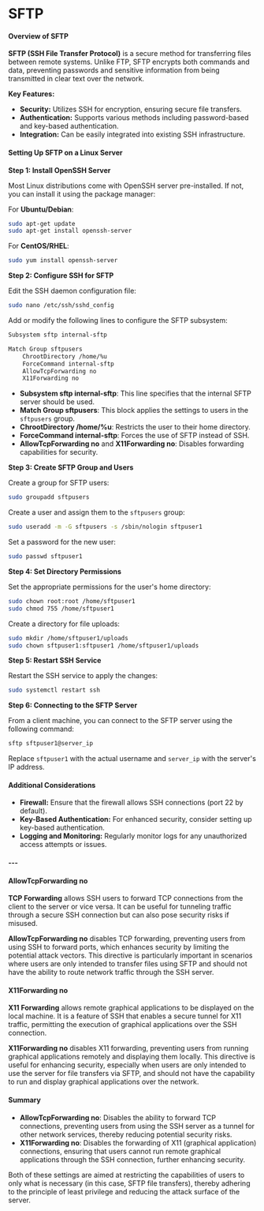 # SFTP

#### Overview of SFTP

**SFTP (SSH File Transfer Protocol)** is a secure method for transferring files between remote systems. Unlike FTP, SFTP encrypts both commands and data, preventing passwords and sensitive information from being transmitted in clear text over the network.

**Key Features:**

* **Security:** Utilizes SSH for encryption, ensuring secure file transfers.
* **Authentication:** Supports various methods including password-based and key-based authentication.
* **Integration:** Can be easily integrated into existing SSH infrastructure.

#### Setting Up SFTP on a Linux Server

**Step 1: Install OpenSSH Server**

Most Linux distributions come with OpenSSH server pre-installed. If not, you can install it using the package manager:

For **Ubuntu/Debian**:

```sh
sudo apt-get update
sudo apt-get install openssh-server
```

For **CentOS/RHEL**:

```sh
sudo yum install openssh-server
```

**Step 2: Configure SSH for SFTP**

Edit the SSH daemon configuration file:

```sh
sudo nano /etc/ssh/sshd_config
```

Add or modify the following lines to configure the SFTP subsystem:

```sh
Subsystem sftp internal-sftp

Match Group sftpusers
    ChrootDirectory /home/%u
    ForceCommand internal-sftp
    AllowTcpForwarding no
    X11Forwarding no
```

* **Subsystem sftp internal-sftp**: This line specifies that the internal SFTP server should be used.
* **Match Group sftpusers**: This block applies the settings to users in the `sftpusers` group.
* **ChrootDirectory /home/%u**: Restricts the user to their home directory.
* **ForceCommand internal-sftp**: Forces the use of SFTP instead of SSH.
* **AllowTcpForwarding no** and **X11Forwarding no**: Disables forwarding capabilities for security.

**Step 3: Create SFTP Group and Users**

Create a group for SFTP users:

```sh
sudo groupadd sftpusers
```

Create a user and assign them to the `sftpusers` group:

```sh
sudo useradd -m -G sftpusers -s /sbin/nologin sftpuser1
```

Set a password for the new user:

```sh
sudo passwd sftpuser1
```

**Step 4: Set Directory Permissions**

Set the appropriate permissions for the user's home directory:

```sh
sudo chown root:root /home/sftpuser1
sudo chmod 755 /home/sftpuser1
```

Create a directory for file uploads:

```sh
sudo mkdir /home/sftpuser1/uploads
sudo chown sftpuser1:sftpuser1 /home/sftpuser1/uploads
```

**Step 5: Restart SSH Service**

Restart the SSH service to apply the changes:

```sh
sudo systemctl restart ssh
```

**Step 6: Connecting to the SFTP Server**

From a client machine, you can connect to the SFTP server using the following command:

```sh
sftp sftpuser1@server_ip
```

Replace `sftpuser1` with the actual username and `server_ip` with the server's IP address.

#### Additional Considerations

* **Firewall:** Ensure that the firewall allows SSH connections (port 22 by default).
* **Key-Based Authentication:** For enhanced security, consider setting up key-based authentication.
* **Logging and Monitoring:** Regularly monitor logs for any unauthorized access attempts or issues.

#### ---

#### AllowTcpForwarding no

**TCP Forwarding** allows SSH users to forward TCP connections from the client to the server or vice versa. It can be useful for tunneling traffic through a secure SSH connection but can also pose security risks if misused.

**AllowTcpForwarding no** disables TCP forwarding, preventing users from using SSH to forward ports, which enhances security by limiting the potential attack vectors. This directive is particularly important in scenarios where users are only intended to transfer files using SFTP and should not have the ability to route network traffic through the SSH server.

#### X11Forwarding no

**X11 Forwarding** allows remote graphical applications to be displayed on the local machine. It is a feature of SSH that enables a secure tunnel for X11 traffic, permitting the execution of graphical applications over the SSH connection.

**X11Forwarding no** disables X11 forwarding, preventing users from running graphical applications remotely and displaying them locally. This directive is useful for enhancing security, especially when users are only intended to use the server for file transfers via SFTP, and should not have the capability to run and display graphical applications over the network.

#### Summary

* **AllowTcpForwarding no**: Disables the ability to forward TCP connections, preventing users from using the SSH server as a tunnel for other network services, thereby reducing potential security risks.
* **X11Forwarding no**: Disables the forwarding of X11 (graphical application) connections, ensuring that users cannot run remote graphical applications through the SSH connection, further enhancing security.

Both of these settings are aimed at restricting the capabilities of users to only what is necessary (in this case, SFTP file transfers), thereby adhering to the principle of least privilege and reducing the attack surface of the server.
